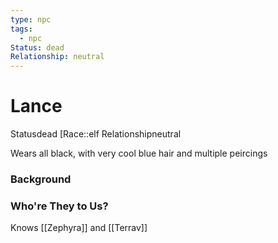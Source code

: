 ```yaml
---
type: npc
tags:
  - npc
Status: dead
Relationship: neutral
---
```


# Lance
<span class="dataview inline-field"><span class="inline-field-key">Status</span><span class="inline-field-value">dead</span></span>
[Race::elf
<span class="dataview inline-field"><span class="inline-field-key">Relationship</span><span class="inline-field-value">neutral</span></span>

Wears all black, with very cool blue hair and multiple peircings


### Background


### Who're They to Us?
Knows [[Zephyra]] and [[Terrav]]
